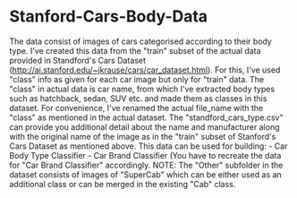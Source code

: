 # Stanford-Cars-Body-Data
  The data consist of images of cars categorised according to their body type. I've created this data from the "train" subset of the actual data provided in Standford's Cars Dataset (http://ai.stanford.edu/~jkrause/cars/car_dataset.html). For this, I've used "class" info as given for each car image but only for "train" data. The "class" in actual data is car name, from which I've extracted body types such as hatchback, sedan, SUV etc. and made them as classes in this dataset.   For convenience, I've renamed the actual file_name with the "class" as mentioned in the actual dataset. The "standford_cars_type.csv" can provide you additional detail about the name and manufacturer along with the original name of the image as in the "train" subset of Stanford's Cars Dataset as mentioned above.   This data can be used for building: - Car Body Type Classifier - Car Brand Classifier (You have to recreate the data for "Car Brand Classifier" accordingly.   NOTE:  The "Other" subfolder in the dataset consists of images of "SuperCab" which can be either used as an additional class or can be merged in the existing "Cab" class.
